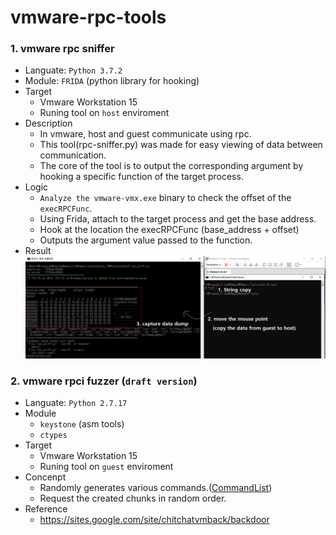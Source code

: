 # vmware-rpc-tools
### 1. vmware rpc sniffer
 - Languate: `Python 3.7.2`
 - Module: `FRIDA` (python library for hooking)
 - Target
   - Vmware Workstation 15
   - Runing tool on `host` enviroment
 - Description
   - In vmware, host and guest communicate using rpc.
   - This tool(rpc-sniffer.py) was made for easy viewing of data between communication.
   - The core of the tool is to output the corresponding argument by hooking a specific function of the target process.
 - Logic
   - `Analyze the vmware-vmx.exe` binary to check the offset of the `execRPCFunc`.
   - Using Frida, attach to the target process and get the base address.
   - Hook at the location the execRPCFunc (base_address + offset)
   - Outputs the argument value passed to the function.
 - Result
   ![Result Sniff](https://github.com/blackcon/vmware-rpc-tools/blob/main/images/1.%20result%20sniff.png?raw=true)


### 2. vmware rpci fuzzer (`draft version`)
 - Languate: `Python 2.7.17`
 - Module
   - `keystone` (asm tools)
   - `ctypes`
 - Target
   - Vmware Workstation 15
   - Runing tool on `guest` enviroment
 - Concenpt
   - Randomly generates various commands.([CommandList](https://github.com/vmware/open-vm-tools/blob/master/open-vm-tools/lib/include/backdoor_def.h))
   - Request the created chunks in random order.
 - Reference
   - https://sites.google.com/site/chitchatvmback/backdoor
